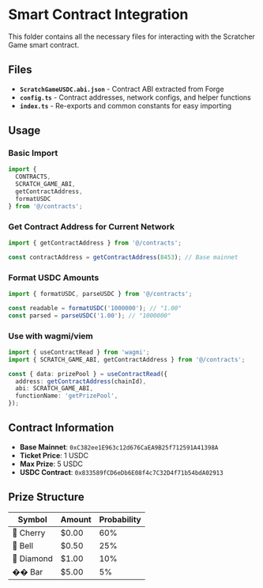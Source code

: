 # Smart Contract Integration

This folder contains all the necessary files for interacting with the Scratcher Game smart contract.

## Files

- **`ScratchGameUSDC.abi.json`** - Contract ABI extracted from Forge
- **`config.ts`** - Contract addresses, network configs, and helper functions
- **`index.ts`** - Re-exports and common constants for easy importing

## Usage

### Basic Import
```typescript
import { 
  CONTRACTS, 
  SCRATCH_GAME_ABI, 
  getContractAddress,
  formatUSDC 
} from '@/contracts';
```

### Get Contract Address for Current Network
```typescript
import { getContractAddress } from '@/contracts';

const contractAddress = getContractAddress(8453); // Base mainnet
```

### Format USDC Amounts
```typescript
import { formatUSDC, parseUSDC } from '@/contracts';

const readable = formatUSDC('1000000'); // "1.00"
const parsed = parseUSDC('1.00'); // "1000000"
```

### Use with wagmi/viem
```typescript
import { useContractRead } from 'wagmi';
import { SCRATCH_GAME_ABI, getContractAddress } from '@/contracts';

const { data: prizePool } = useContractRead({
  address: getContractAddress(chainId),
  abi: SCRATCH_GAME_ABI,
  functionName: 'getPrizePool',
});
```

## Contract Information

- **Base Mainnet**: `0xC382ee1E963c12d676CaEA9B25f712591A41398A`
- **Ticket Price**: 1 USDC
- **Max Prize**: 5 USDC
- **USDC Contract**: `0x833589fCD6eDb6E08f4c7C32D4f71b54bdA02913`

## Prize Structure

| Symbol | Amount | Probability |
|--------|--------|-------------|
| 🍒 Cherry | $0.00 | 60% |
| 🔔 Bell | $0.50 | 25% |
| 💎 Diamond | $1.00 | 10% |
| �� Bar | $5.00 | 5% | 